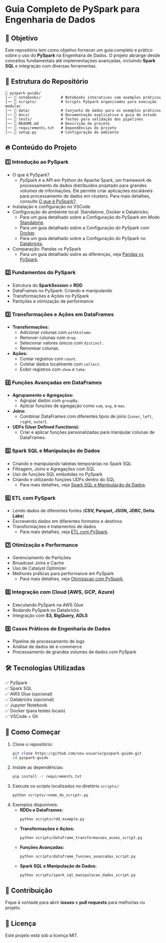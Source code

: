 # Guia Completo de PySpark para Engenharia de Dados

## 📌 Objetivo
Este repositório tem como objetivo fornecer um guia completo e prático sobre o uso do **PySpark** na Engenharia de Dados. O projeto abrange desde conceitos fundamentais até implementações avançadas, incluindo **Spark SQL** e integração com diversas ferramentas.

## 📂 Estrutura do Repositório
```
📂 pyspark-guide/
│── 📂 notebooks/         # Notebooks interativos com exemplos práticos
│── 📂 scripts/           # Scripts PySpark organizados para execução modular
│── 📂 data/              # Conjunto de dados para os exemplos práticos
│── 📂 docs/              # Documentação explicativa e guia de estudo
│── 📂 tests/             # Testes para validação dos pipelines
│── 📜 README.md          # Descrição do projeto
│── 📜 requirements.txt   # Dependências do projeto
│── 📜 setup.py           # Configuração do ambiente
```

## 🔥 Conteúdo do Projeto
### 1️⃣ Introdução ao PySpark
- O que é PySpark?
  - PySpark é a API em Python do Apache Spark, um framework de processamento de dados distribuídos projetado para grandes volumes de informações. Ele permite criar aplicações escaláveis para processamento de dados em clusters. Para mais detalhes, consulte [O que é PySpark?](docs/what_is_pyspark.md).
- Instalação e configuração no VSCode
- Configuração de ambiente local: Standalone, Docker e Databricks.
  - Para um guia detalhado sobre a Configuração do PySpark em Modo [Standalone](docs/setup_standalone.md).
  - Para um guia detalhado sobre a Configuração do PySpark com [Docker](docs/setup_docker.md).
  - Para um guia detalhado sobre a Configuração do PySpark no [Databricks](docs/setup_databricks.md).
- Comparação: Pandas vs PySpark
  - Para um guia detalhado sobre as diferenças, veja [Pandas vs PySpark](docs/pyspark_vs_pandas.md).

### 2️⃣ Fundamentos do PySpark
- Estrutura do **SparkSession** e **RDD**
- DataFrames no PySpark: Criando e manipulando
- Transformações e Ações no PySpark
- Partições e otimização de performance

### 3️⃣ Transformações e Ações em DataFrames
- **Transformações:**
  - Adicionar colunas com `withColumn`.
  - Remover colunas com `drop`.
  - Selecionar valores únicos com `distinct`.
  - Renomear colunas.
- **Ações:**
  - Contar registros com `count`.
  - Coletar dados localmente com `collect`.
  - Exibir registros com `show` e `take`.

### 4️⃣ Funções Avançadas em DataFrames
- **Agrupamento e Agregações:**
  - Agrupar dados com `groupBy`.
  - Aplicar funções de agregação como `sum`, `avg`, e `max`.
- **Joins:**
  - Combinar DataFrames com diferentes tipos de joins (`inner`, `left`, `right`, `outer`).
- **UDFs (User Defined Functions):**
  - Criar e aplicar funções personalizadas para manipular colunas de DataFrames.

### 5️⃣ Spark SQL e Manipulação de Dados
- Criando e manipulando tabelas temporárias no Spark SQL
- Filtragem, Joins e Agregações com SQL
- Uso de funções SQL embutidas no PySpark
- Criando e utilizando funções UDFs dentro do SQL
  - Para mais detalhes, veja [Spark SQL e Manipulação de Dados](docs/spark_sql_manipulacao_dados.md).

### 6️⃣ ETL com PySpark
- Lendo dados de diferentes fontes (**CSV, Parquet, JSON, JDBC, Delta Lake**)
- Escrevendo dados em diferentes formatos e destinos
- Transformações e tratamentos de dados
  - Para mais detalhes, veja [ETL com PySpark](docs/etl_pyspark.md).

### 7️⃣ Otimização e Performance
- Gerenciamento de Partições
- Broadcast Joins e Cache
- Uso de Catalyst Optimizer
- Melhores práticas para performance em PySpark 
  - Para mais detalhes, veja [Otimizacao com PySpark](docs/pyspark_optimization.md).

### 8️⃣ Integração com Cloud (AWS, GCP, Azure)
- Executando PySpark na AWS Glue
- Rodando PySpark no Databricks
- Integração com **S3, BigQuery, ADLS**

### 9️⃣ Casos Práticos de Engenharia de Dados
- Pipeline de processamento de logs
- Análise de dados de e-commerce
- Processamento de grandes volumes de dados com PySpark

## 🛠 Tecnologias Utilizadas
✅ PySpark  
✅ Spark SQL  
✅ AWS Glue (opcional)  
✅ Databricks (opcional)  
✅ Jupyter Notebook  
✅ Docker (para testes locais)  
✅ VSCode + Git  

## 🚀 Como Começar
1. Clone o repositório:
   ```bash
   git clone https://github.com/seu-usuario/pyspark-guide.git
   cd pyspark-guide
   ```
2. Instale as dependências:
   ```bash
   pip install -r requirements.txt
   ```
3. Execute os scripts localizados no diretório `scripts/`:
   ```bash
   python scripts/<nome_do_script>.py
   ```
4. Exemplos disponíveis:
   - **RDDs e DataFrames:**
     ```bash
     python scripts/rdd_example.py
     ```
   - **Transformações e Ações:**
     ```bash
     python scripts/dataframe_transformacoes_acoes_script.py
     ```
   - **Funções Avançadas:**
     ```bash
     python scripts/dataframe_funcoes_avancadas_script.py
     ```
   - **Spark SQL e Manipulação de Dados:**
     ```bash
     python scripts/spark_sql_manipulacao_dados_script.py
     ```

## 📌 Contribuição
Fique à vontade para abrir **issues** e **pull requests** para melhorias no projeto.

## 📄 Licença
Este projeto está sob a licença MIT.

